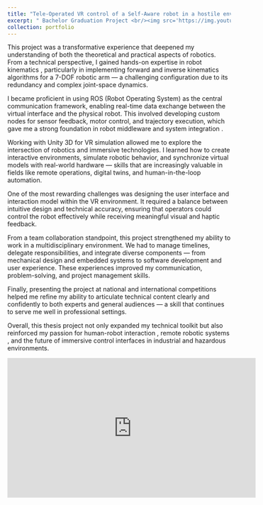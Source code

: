 ```yaml
---
title: "Tele-Operated VR control of a Self-Aware robot in a hostile environment"
excerpt: " Bachelor Graduation Project <br/><img src='https://img.youtube.com/vi/oxwMDySRGDk/maxresdefault.jpg'> "
collection: portfolio
---
```

This project was a transformative experience that deepened my understanding of both the theoretical and practical aspects of robotics. From a technical perspective, I gained hands-on expertise in robot kinematics , particularly in implementing forward and inverse kinematics algorithms for a 7-DOF robotic arm — a challenging configuration due to its redundancy and complex joint-space dynamics.

I became proficient in using ROS (Robot Operating System) as the central communication framework, enabling real-time data exchange between the virtual interface and the physical robot. This involved developing custom nodes for sensor feedback, motor control, and trajectory execution, which gave me a strong foundation in robot middleware and system integration .

Working with Unity 3D for VR simulation allowed me to explore the intersection of robotics and immersive technologies. I learned how to create interactive environments, simulate robotic behavior, and synchronize virtual models with real-world hardware — skills that are increasingly valuable in fields like remote operations, digital twins, and human-in-the-loop automation.

One of the most rewarding challenges was designing the user interface and interaction model within the VR environment. It required a balance between intuitive design and technical accuracy, ensuring that operators could control the robot effectively while receiving meaningful visual and haptic feedback.

From a team collaboration standpoint, this project strengthened my ability to work in a multidisciplinary environment. We had to manage timelines, delegate responsibilities, and integrate diverse components — from mechanical design and embedded systems to software development and user experience. These experiences improved my communication, problem-solving, and project management skills.

Finally, presenting the project at national and international competitions helped me refine my ability to articulate technical content clearly and confidently to both experts and general audiences — a skill that continues to serve me well in professional settings.

Overall, this thesis project not only expanded my technical toolkit but also reinforced my passion for human-robot interaction , remote robotic systems , and the future of immersive control interfaces in industrial and hazardous environments.


<iframe width="560" height="315" src="https://www.youtube.com/embed/oxwMDySRGDk" title="YouTube video player" frameborder="0" allow="accelerometer; autoplay; clipboard-write; encrypted-media; gyroscope; picture-in-picture" allowfullscreen></iframe>

